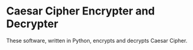 # Caesar Cipher Encrypter and Decrypter

These software, written in Python, encrypts and decrypts Caesar Cipher.
